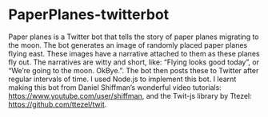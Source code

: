 # PaperPlanes-twitterbot
Paper planes is a Twitter bot that tells the story of paper planes migrating to the moon. The bot generates an image of randomly placed paper planes flying east. These images have a narrative attached to them as these planes fly out. The narratives are witty and short, like: “Flying looks good today”, or “We’re going to the moon. OkBye.”. The bot then posts these to Twitter after regular intervals of time. I used Node.js to implement this bot. I learnt making this bot from Daniel Shiffman’s wonderful video tutorials: https://www.youtube.com/user/shiffman, and the Twit-js library by Ttezel: https://github.com/ttezel/twit.
